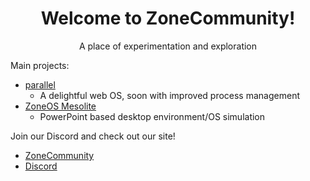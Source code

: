 <div align="center">
  <h1>Welcome to ZoneCommunity!</h1>
  <p>A place of experimentation and exploration</p>
</div>

Main projects:
- [parallel](https://github.com/ZoneCommunity/parallel)
  - A delightful web OS, soon with improved process management
- [ZoneOS Mesolite](https://www.zonecommunity.net/zoneos/)
  - PowerPoint based desktop environment/OS simulation

Join our Discord and check out our site!<br>
- [ZoneCommunity](https://www.zonecommunity.net)<br>
- [Discord](https://discord.com/invite/WTVGAMPnzN)
